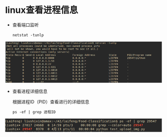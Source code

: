# linux查看进程信息

* 查看端口监听

  `netstat -tunlp`

![](../.gitbook/assets/20190414-150435-de-ping-mu-jie-tu.png)

* 查看进程详细信息

  根据进程ID（PID）查看进行的详细信息

  `ps -ef | grep 进程ID`

![](../.gitbook/assets/20190414-150906-de-ping-mu-jie-tu.png)



